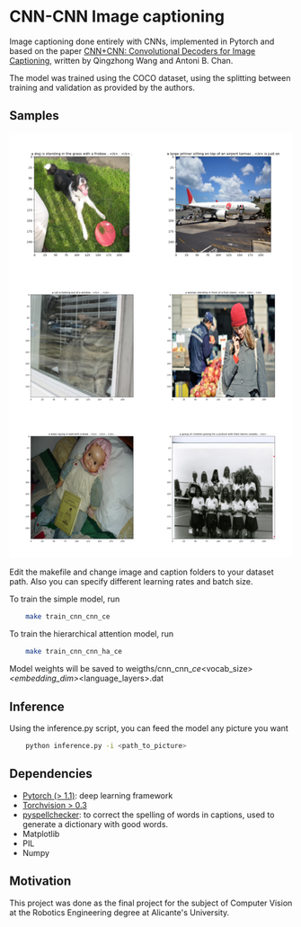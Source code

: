 # CNN-CNN Image captioning

Image captioning done entirely with CNNs, implemented in Pytorch and based on the paper [CNN+CNN: Convolutional Decoders for Image Captioning](https://arxiv.org/abs/1805.09019),
written by Qingzhong Wang and Antoni B. Chan.

The model was trained using the COCO dataset, using the splitting between training and validation as
provided by the authors.

## Samples

![Samples](./media/predictions.png)

<!--### Simple model-->

<!--![Sample 1](./media/sample1.png)-->
<!--![Sample 2](./media/sample2.png)-->

<!--### Hierarchical attention model-->

<!--![Sample 1](./media/Figure_6.png)-->
<!--![Sample 2](./media/Figure_5.png)-->
<!--![Sample 3](./media/Figure_2.png)-->

<!--## Instructions-->

Edit the makefile and change image and caption folders to your dataset path. Also you can specify
different learning rates and batch size.

To train the simple model, run 
```bash
	make train_cnn_cnn_ce
```
To train the hierarchical attention model, run
```bash
	make train_cnn_cnn_ha_ce
```
Model weights will be saved to weigths/cnn_cnn_<ha>_ce_<vocab_size>_<embedding_dim>_<language_layers>.dat

## Inference

Using the inference.py script, you can feed the model any picture you want

```bash
	python inference.py -i <path_to_picture>
```

## Dependencies

 * [Pytorch (> 1.1)](https://github.com/pytorch/pytorch): deep learning framework
 * [Torchvision > 0.3](https://github.com/pytorch/vision/tree/master/torchvision)
 * [pyspellchecker](https://pypi.org/project/pyspellchecker/): to correct the spelling of words in
     captions, used to generate a dictionary with good words.
 * Matplotlib
 * PIL
 * Numpy

## Motivation

This project was done as the final project for the subject of Computer Vision at the Robotics
Engineering degree at Alicante's University.
